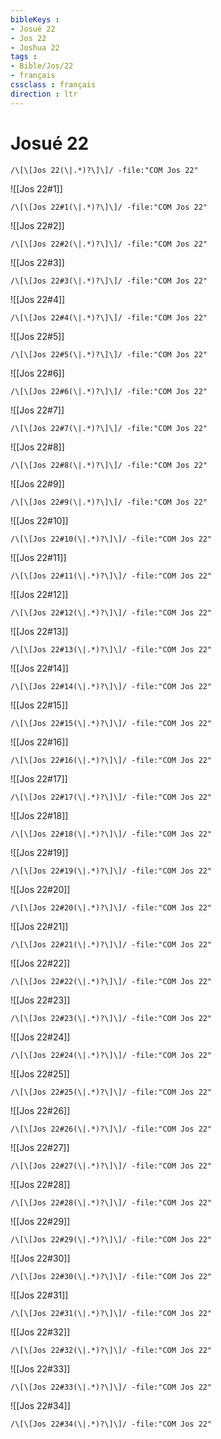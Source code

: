 ```yaml
---
bibleKeys : 
- Josué 22
- Jos 22
- Joshua 22
tags : 
- Bible/Jos/22
- français
cssclass : français
direction : ltr
---
```


# Josué 22

```query
/\[\[Jos 22(\|.*)?\]\]/ -file:"COM Jos 22"
```



![[Jos 22#1]]

```query
/\[\[Jos 22#1(\|.*)?\]\]/ -file:"COM Jos 22"
```

![[Jos 22#2]]

```query
/\[\[Jos 22#2(\|.*)?\]\]/ -file:"COM Jos 22"
```

![[Jos 22#3]]

```query
/\[\[Jos 22#3(\|.*)?\]\]/ -file:"COM Jos 22"
```

![[Jos 22#4]]

```query
/\[\[Jos 22#4(\|.*)?\]\]/ -file:"COM Jos 22"
```

![[Jos 22#5]]

```query
/\[\[Jos 22#5(\|.*)?\]\]/ -file:"COM Jos 22"
```

![[Jos 22#6]]

```query
/\[\[Jos 22#6(\|.*)?\]\]/ -file:"COM Jos 22"
```

![[Jos 22#7]]

```query
/\[\[Jos 22#7(\|.*)?\]\]/ -file:"COM Jos 22"
```

![[Jos 22#8]]

```query
/\[\[Jos 22#8(\|.*)?\]\]/ -file:"COM Jos 22"
```

![[Jos 22#9]]

```query
/\[\[Jos 22#9(\|.*)?\]\]/ -file:"COM Jos 22"
```

![[Jos 22#10]]

```query
/\[\[Jos 22#10(\|.*)?\]\]/ -file:"COM Jos 22"
```

![[Jos 22#11]]

```query
/\[\[Jos 22#11(\|.*)?\]\]/ -file:"COM Jos 22"
```

![[Jos 22#12]]

```query
/\[\[Jos 22#12(\|.*)?\]\]/ -file:"COM Jos 22"
```

![[Jos 22#13]]

```query
/\[\[Jos 22#13(\|.*)?\]\]/ -file:"COM Jos 22"
```

![[Jos 22#14]]

```query
/\[\[Jos 22#14(\|.*)?\]\]/ -file:"COM Jos 22"
```

![[Jos 22#15]]

```query
/\[\[Jos 22#15(\|.*)?\]\]/ -file:"COM Jos 22"
```

![[Jos 22#16]]

```query
/\[\[Jos 22#16(\|.*)?\]\]/ -file:"COM Jos 22"
```

![[Jos 22#17]]

```query
/\[\[Jos 22#17(\|.*)?\]\]/ -file:"COM Jos 22"
```

![[Jos 22#18]]

```query
/\[\[Jos 22#18(\|.*)?\]\]/ -file:"COM Jos 22"
```

![[Jos 22#19]]

```query
/\[\[Jos 22#19(\|.*)?\]\]/ -file:"COM Jos 22"
```

![[Jos 22#20]]

```query
/\[\[Jos 22#20(\|.*)?\]\]/ -file:"COM Jos 22"
```

![[Jos 22#21]]

```query
/\[\[Jos 22#21(\|.*)?\]\]/ -file:"COM Jos 22"
```

![[Jos 22#22]]

```query
/\[\[Jos 22#22(\|.*)?\]\]/ -file:"COM Jos 22"
```

![[Jos 22#23]]

```query
/\[\[Jos 22#23(\|.*)?\]\]/ -file:"COM Jos 22"
```

![[Jos 22#24]]

```query
/\[\[Jos 22#24(\|.*)?\]\]/ -file:"COM Jos 22"
```

![[Jos 22#25]]

```query
/\[\[Jos 22#25(\|.*)?\]\]/ -file:"COM Jos 22"
```

![[Jos 22#26]]

```query
/\[\[Jos 22#26(\|.*)?\]\]/ -file:"COM Jos 22"
```

![[Jos 22#27]]

```query
/\[\[Jos 22#27(\|.*)?\]\]/ -file:"COM Jos 22"
```

![[Jos 22#28]]

```query
/\[\[Jos 22#28(\|.*)?\]\]/ -file:"COM Jos 22"
```

![[Jos 22#29]]

```query
/\[\[Jos 22#29(\|.*)?\]\]/ -file:"COM Jos 22"
```

![[Jos 22#30]]

```query
/\[\[Jos 22#30(\|.*)?\]\]/ -file:"COM Jos 22"
```

![[Jos 22#31]]

```query
/\[\[Jos 22#31(\|.*)?\]\]/ -file:"COM Jos 22"
```

![[Jos 22#32]]

```query
/\[\[Jos 22#32(\|.*)?\]\]/ -file:"COM Jos 22"
```

![[Jos 22#33]]

```query
/\[\[Jos 22#33(\|.*)?\]\]/ -file:"COM Jos 22"
```

![[Jos 22#34]]

```query
/\[\[Jos 22#34(\|.*)?\]\]/ -file:"COM Jos 22"
```

